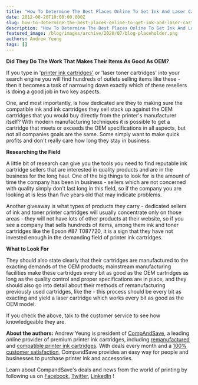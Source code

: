 ```yaml
---
title: "How To Determine The Best Places Online To Get Ink And Laser Cartridges!"
date: 2012-08-20T10:08:00.000Z
slug: how-to-determine-the-best-places-online-to-get-ink-and-laser-cartridges
description: "How To Determine The Best Places Online To Get Ink And Laser Cartridges!"
featured_image: /blog/images/archive/2020/07/blog-placeholder.png
authors: Andrew Yeung
tags: []
---
```


**Did They Do The Work That Makes Their Items As Good As OEM?** 

If you type in '[printer ink cartridges'](https://www.compandsave.com/) or 'laser toner cartridges' into your search engine you will find hundreds of outlets selling items like these - then it becomes a task of narrowing down exactly which of these resellers is doing a good job in two key aspects.

One, and most importantly, is how dedicated are they to making sure the compatible ink and ink cartridges they sell stack up against the OEM cartridges that you would buy directly from the printer's manufacturer itself? With modern manufacturing techniques it is possible to get a cartridge that meets or exceeds the OEM specifications in all aspects, but not all companies goals are the same. Some simply want to make quick profits and don't really care how long they stay in business.

**Researching the Field**

A little bit of research can give you the tools you need to find reputable ink cartridge sellers that are interested in quality products and are in the business for the long haul. One of the big things to look for is the amount of time the company has been in business - sellers which are not concerned with quality simply don't last long in this field, so if the company you are looking at is less than five years old that may indicate problems.

Another giveaway is what types of products they carry - dedicated sellers of ink and toner printer cartridges will usually concentrate only on those areas - they will not have lots of other products at their website, so if you see a company that sells hundreds of items, among them ink and toner cartridges like the Epson #87 T087720, it is a sign that they have not invested enough in the demanding field of printer ink cartridges.

**What to Look For**

They should also state clearly that their cartridges are manufactured to the exacting demands of the OEM products; mainstream manufacturing facilities make these cartridges every bit as good as the OEM cartridges as long as the quality control and proper specifications are in place, and they should also go into detail about their methods of remanufacturing previously used cartridges, like the - this process should be every bit as exacting and yield a laser cartridge which works every bit as good as the OEM model.

If you check the above, talk to the customer service to see how knowledgeable they are. 

  
**About the authors:** Andrew Yeung is president of [CompAndSave](https://www.compandsave.com/), a leading online provider of premium printer ink cartridges, including [remanufactured](https://www.compandsave.com/help) and [compatible printer ink cartridges](https://www.compandsave.com/help). With deals every month and a [100% customer satisfaction](https://www.compandsave.com/help), CompandSave provides an easy way for people and businesses to purchase printer ink and accessories.

Learn about CompandSave's deals and news from the world of printing by following us on [Facebook](https://www.facebook.com/compandsave.ink), [Twitter](https://twitter.com/compandsave), [LinkedIn](https://www.linkedin.com) !